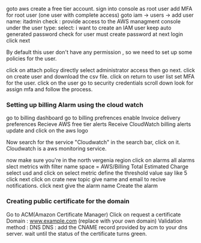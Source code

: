 goto aws
create a free tier account.
sign into console as root user
add MFA for root user (one user with complete access)
goto iam -> users -> add user
name: itadmin
check : provide access to the AWS managment console
under the user type:
    select: i want to create an IAM user
    keep auto generated password
    check for user must create password at next login
click next

By default this user don't have any permission , so we need to set up some policies for the user.

click on attach policy directly
select administrator access then go next.
click on create user and download the csv file.
click on return to user list
set MFA for the user.
click on the user go to security credentials scroll down look for assign mfa and follow the process.

### Setting up billing Alarm using the cloud watch ###
go to billing dashboard
go to billing prefrences
enable 
    Invoice delivery preferences
    Recieve AWS free tier alerts
    Receive CloudWatch billing alerts
update and click on the aws logo

Now search for the service  "Cloudwatch" in the search bar, click on it.
Cloudwatch is a aws monitoring service.

now make sure you're in the north vergenia region
click on alarms
all alarms
slect metrics  with filter name space = AWS/Billing
    Total Estimated Charge
    select usd and click on select metric
    define the threshold value say like 5 click next
    click on crate new topic give name and email to recive notifications. click next
    give the alarm name 
    Create the alarm

### Creating public certificate for the domain ###
Go to ACM(Amazon Certificate Manager)
Click on request a certificate
Domain : www.example.com (replace with your own domain)
Validation method : DNS
DNS : add the CNAME record provided by acm to your dns server.
wait until the status of the certificate turns green.


